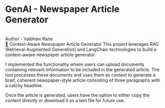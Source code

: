 # GenAI - Newspaper Article Generator
<br>
Author - Vaibhavi Rane
<br>
📰 Context-Aware Newspaper Article Generator
This project leverages RAG (Retrieval-Augmented Generation) and LangChain technologies to build a context-aware newspaper article generator.

I implemented the functionality where users can upload documents containing relevant information to be included in the generated article. The tool processes these documents and uses them as context to generate a brief, coherent newspaper-style article consisting of three paragraphs with a catchy headline.

Once the article is generated, users have the option to either copy the content directly or download it as a text file for future use.



